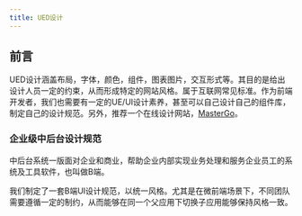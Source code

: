 ```yaml
---
title: UED设计
---
```


## 前言

UED设计涵盖布局，字体，颜色，组件，图表图片，交互形式等。其目的是给出设计人员一定的约束，从而形成特定的网站风格。属于互联网常见标准。作为前端开发者，我们也需要有一定的UE/UI设计素养，甚至可以自己设计自己的组件库，制定自己的设计规范。另外，推荐一个在线设计网站，[MasterGo](https://mastergo.com/)。

### 企业级中后台设计规范

中后台系统一版面对企业和商业，帮助企业内部实现业务处理和服务企业员工的系统及工具软件，也叫做B端。

我们制定了一套B端UI设计规范，以统一风格。尤其是在微前端场景下，不同团队需要遵循一定的制约，从而能够在同一个父应用下切换子应用能够保持风格一致。
